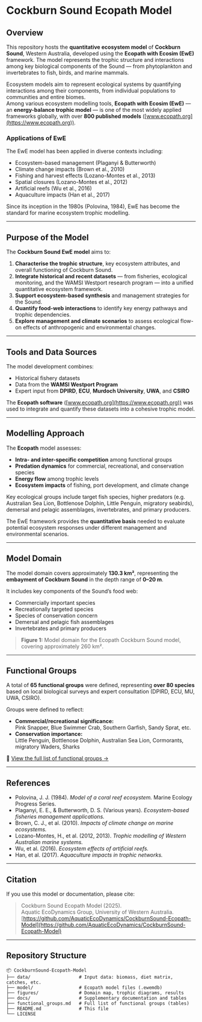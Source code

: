 # Cockburn Sound Ecopath Model

## Overview

This repository hosts the **quantitative ecosystem model** of **Cockburn Sound**, Western Australia, developed using the **Ecopath with Ecosim (EwE)** framework. The model represents the trophic structure and interactions among key biological components of the Sound — from phytoplankton and invertebrates to fish, birds, and marine mammals.

Ecosystem models aim to represent ecological systems by quantifying interactions among their components, from individual populations to communities and entire biomes.  
Among various ecosystem modelling tools, **Ecopath with Ecosim (EwE)** — an **energy-balance trophic model** — is one of the most widely applied frameworks globally, with over **800 published models** ([www.ecopath.org](https://www.ecopath.org)).

### Applications of EwE

The EwE model has been applied in diverse contexts including:

- Ecosystem-based management (Plaganyi & Butterworth)  
- Climate change impacts (Brown et al., 2010)  
- Fishing and harvest effects (Lozano-Montes et al., 2013)  
- Spatial closures (Lozano-Montes et al., 2012)  
- Artificial reefs (Wu et al., 2016)  
- Aquaculture impacts (Han et al., 2017)  

Since its inception in the 1980s (Polovina, 1984), EwE has become the standard for marine ecosystem trophic modelling.

---

## Purpose of the Model

The **Cockburn Sound EwE model** aims to:

1. **Characterise the trophic structure**, key ecosystem attributes, and overall functioning of Cockburn Sound.  
2. **Integrate historical and recent datasets** — from fisheries, ecological monitoring, and the WAMSI Westport research program — into a unified quantitative ecosystem framework.  
3. **Support ecosystem-based synthesis** and management strategies for the Sound.  
4. **Quantify food-web interactions** to identify key energy pathways and trophic dependencies.  
5. **Explore management and climate scenarios** to assess ecological flow-on effects of anthropogenic and environmental changes.

---

## Tools and Data Sources

The model development combines:

- Historical fishery datasets  
- Data from the **WAMSI Westport Program**  
- Expert input from **DPIRD**, **ECU**, **Murdoch University**, **UWA**, and **CSIRO**  

The **Ecopath software** ([www.ecopath.org](https://www.ecopath.org)) was used to integrate and quantify these datasets into a cohesive trophic model.

---

## Modelling Approach

The **Ecopath** model assesses:

- **Intra- and inter-specific competition** among functional groups  
- **Predation dynamics** for commercial, recreational, and conservation species  
- **Energy flow** among trophic levels  
- **Ecosystem impacts** of fishing, port development, and climate change  

Key ecological groups include target fish species, higher predators (e.g. Australian Sea Lion, Bottlenose Dolphin, Little Penguin, migratory seabirds), demersal and pelagic assemblages, invertebrates, and primary producers.

The EwE framework provides the **quantitative basis** needed to evaluate potential ecosystem responses under different management and environmental scenarios.

---

## Model Domain

The model domain covers approximately **130.3 km²**, representing the **embayment of Cockburn Sound** in the depth range of **0–20 m**.

It includes key components of the Sound’s food web:

- Commercially important species  
- Recreationally targeted species  
- Species of conservation concern  
- Demersal and pelagic fish assemblages  
- Invertebrates and primary producers  

> **Figure 1:** Model domain for the Ecopath Cockburn Sound model, covering approximately 260 km².

---

## Functional Groups

A total of **65 functional groups** were defined, representing **over 80 species** based on local biological surveys and expert consultation (DPIRD, ECU, MU, UWA, CSIRO).

Groups were defined to reflect:

- **Commercial/recreational significance:**  
  Pink Snapper, Blue Swimmer Crab, Southern Garfish, Sandy Sprat, etc.  
- **Conservation importance:**  
  Little Penguin, Bottlenose Dolphin, Australian Sea Lion, Cormorants, migratory Waders, Sharks  

🔗 [View the full list of functional groups →](functional_groups.md)

---

## References

- Polovina, J. J. (1984). *Model of a coral reef ecosystem.* Marine Ecology Progress Series.  
- Plaganyi, E. E., & Butterworth, D. S. (Various years). *Ecosystem-based fisheries management applications.*  
- Brown, C. J., et al. (2010). *Impacts of climate change on marine ecosystems.*  
- Lozano-Montes, H., et al. (2012, 2013). *Trophic modelling of Western Australian marine systems.*  
- Wu, et al. (2016). *Ecosystem effects of artificial reefs.*  
- Han, et al. (2017). *Aquaculture impacts in trophic networks.*

---

## Citation

If you use this model or documentation, please cite:

> Cockburn Sound Ecopath Model (2025).  
> Aquatic EcoDynamics Group, University of Western Australia.  
> [https://github.com/AquaticEcoDynamics/CockburnSound-Ecopath-Model](https://github.com/AquaticEcoDynamics/CockburnSound-Ecopath-Model)

---

## Repository Structure

```
📦 CockburnSound-Ecopath-Model
├── data/                  # Input data: biomass, diet matrix, catches, etc.
├── model/                 # Ecopath model files (.ewemdb)
├── figures/               # Domain map, trophic diagrams, results
├── docs/                  # Supplementary documentation and tables
├── functional_groups.md   # Full list of functional groups (tables)
├── README.md              # This file
└── LICENSE
```
